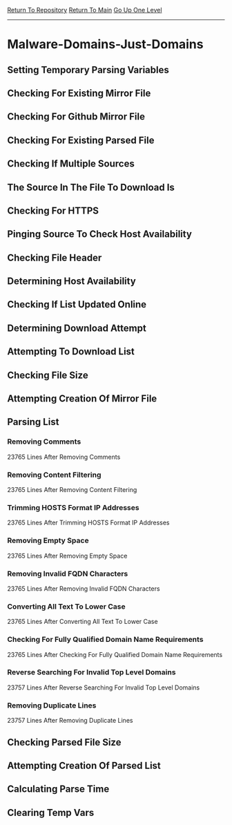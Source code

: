 [Return To Repository](https://github.com/deathbybandaid/piholeparser/)
[Return To Main](https://github.com/deathbybandaid/piholeparser/blob/master/RecentRunLogs/Mainlog.md)
[Go Up One Level](https://github.com/deathbybandaid/piholeparser/blob/master/RecentRunLogs/TopLevelScripts/30-Processing-External-Blacklists.md)
____________________________________
# Malware-Domains-Just-Domains
## Setting Temporary Parsing Variables
## Checking For Existing Mirror File
## Checking For Github Mirror File
## Checking For Existing Parsed File
## Checking If Multiple Sources
## The Source In The File To Download Is
## Checking For HTTPS
## Pinging Source To Check Host Availability
## Checking File Header
## Determining Host Availability
## Checking If List Updated Online
## Determining Download Attempt
## Attempting To Download List
## Checking File Size
## Attempting Creation Of Mirror File
## Parsing List
### Removing Comments
23765 Lines After Removing Comments
### Removing Content Filtering
23765 Lines After Removing Content Filtering
### Trimming HOSTS Format IP Addresses
23765 Lines After Trimming HOSTS Format IP Addresses
### Removing Empty Space
23765 Lines After Removing Empty Space
### Removing Invalid FQDN Characters
23765 Lines After Removing Invalid FQDN Characters
### Converting All Text To Lower Case
23765 Lines After Converting All Text To Lower Case
### Checking For Fully Qualified Domain Name Requirements
23765 Lines After Checking For Fully Qualified Domain Name Requirements
### Reverse Searching For Invalid Top Level Domains
23757 Lines After Reverse Searching For Invalid Top Level Domains
### Removing Duplicate Lines
23757 Lines After Removing Duplicate Lines
## Checking Parsed File Size
## Attempting Creation Of Parsed List
## Calculating Parse Time
## Clearing Temp Vars
